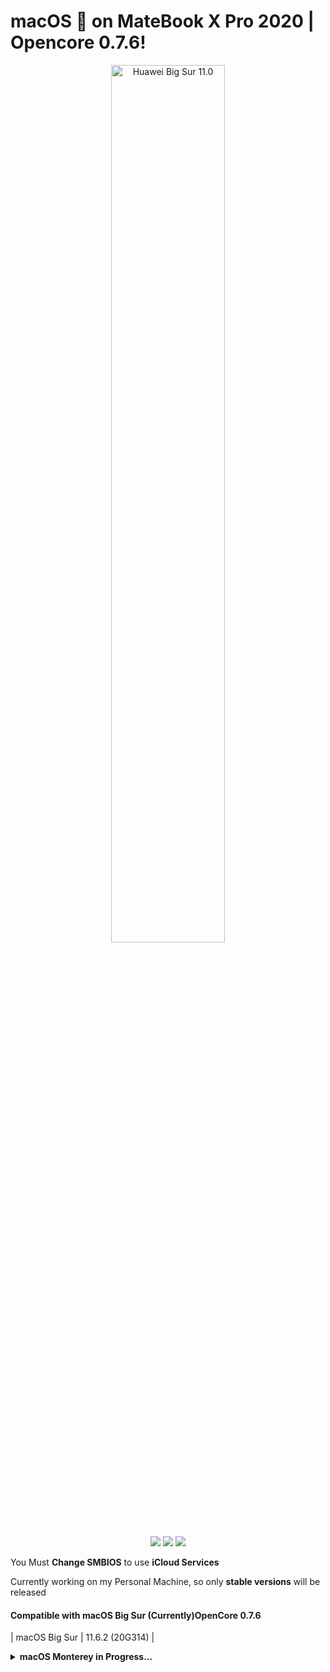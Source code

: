 # macOS  on MateBook X Pro 2020 | Opencore 0.7.6!

<p align="center">
<img src="https://user-images.githubusercontent.com/91159194/146974883-e85804b0-6b3a-47e8-a7cc-9c639596d633.png" width="60%" alt="Huawei Big Sur 11.0" />
</p>
<p align="center">
<a href="https://consumer.huawei.com/en/laptops/matebook-x-pro-2020/" target="_blank"><img src="https://img.shields.io/badge/Model-MACHC_WAX9-green.svg" /></a>
<a href="https://consumer.huawei.com/en/support/laptops/matebook-x-pro-2020/" target="_blank"><img src="https://img.shields.io/badge/BIOS-1.12-orange.svg" /></a>
<a href="https://github.com/RepoWeaver/MateBook-X-Pro-2020-OpenCore/releases" target="_blank"><img src="https://img.shields.io/badge/Download-Releases-blue.svg" /></a>
</p>

You Must **Change SMBIOS** to use **iCloud Services**

Currently working on my Personal Machine, so only **stable versions** will be released

#### Compatible with macOS Big Sur (Currently)OpenCore 0.7.6
<div align="Left">

|     macOS Big Sur      |     11.6.2 (20G314)     |

</div>

<details>
<summary><strong>macOS Monterey in Progress...</strong></summary>

- Follow Dortania's steps for [making the installer in macOS](https://dortania.github.io/OpenCore-Install-Guide/installer-guide/mac-install.html#setting-up-the-installer)

If you find my work useful:
* please consider **giving** it **a star** to make it more visible.


### DISCLAIMER

- For best results, read the entire README before you start and follow the install instruction throughly.
- I am not responsible for any damages you may cause.
- **This is not a support forum**.
- Should you find an error or improve anything — whether in the config or in the documentation — please consider opening an issue or pull request.
- **Complete EFI packs** are available in the [**Releases**](https://github.com/RepoWeaver/MateBook-X-Pro-2020-Opencore/releases) page (please, refer to the rightside menu).
- **EFI** is configured with **Monterey** or **Big Sur** in mind
- **EFI** is configured for loading macOS **from internal NVMe SSD** 

	

**This repository is for personal purposes only.**


## Introduction

This repo contains the files needed for getting macOS working on a **Huawei MateBook X Pro (2020 Edition)** laptop with OpenCore.
* This is intended to create a "fully" functional (as far as possible) hackintosh for the Huawei Matebook X Pro.
* The project can be considered **stable**.
* With each new release of macOS we need to resolve each new "minor issue" we run into. 
* If you would like to get started with creating a hackintosh on your MBXP but have non experience, I would highly recommend following [**Dortania's OpenCore Install guide**](https://dortania.github.io/OpenCore-Install-Guide/) and then returning here for troubleshooting or last improvements.


### Summary

- The **compatibility** is **very good** for the most part, most of the stuff works like it would on a real MacBook, including camera, audio, touchpad, iCloud services.
- The **experience** is **pleasant**, as the laptop is smooth and responsive under macOS Big Sur/Catalina.
- **Battery life** is **quite great** (from personal experience it **lasts from 4-6 hours** for light works depending on its age with a behaviour very similar to Windows 11.
- The **Intel WiFi** card is soldered onto the motherboard, which means it can't be replaced with a Broadcom one, but the Intel card is now **functional albeit not operating at full speeds** (however it is fine for most use cases).
    * With the latest `AirportItlwm.kext` even **Handoff** and **Continuity** features are working, but with a very limited support for AirDrop and Apple Watch unlocking (see [Changelog for OpenIntelWireless release](https://github.com/OpenIntelWireless/itlwm/releases)).
    * For any issues about `AirportItlwm.kext` please refer first to [**OpenIntelWireless Troubleshooting page**](https://openintelwireless.github.io/itlwm/Troubleshooting.html#kernel-extension-loading-status) and then to [**OpenIntelWireless Gitter Page**](https://gitter.im/OpenIntelWireless/itlwm?utm_source=badge&utm_medium=badge&utm_campaign=pr-badge&utm_content=badge)


### Generate your own SMBIOS Information

For privacy reasons, all SMBIOS information has been wiped out in the configuration file `EFI/OC/config.plist`. You need to generate your unique `SMBIOS` info by yourself (recommend to use [**CorpNewt's GenSMBIOS**](https://github.com/corpnewt/GenSMBIOS)), and inject them into your `config.plist`.
- With every **EFI update** you retrieve from [here](https://github.com/RepoWeaver/MateBook-X-Pro-2020-Opencore/releases), please, remember to transfer **your Device details** under `PlatformInfo -> Generic` in your `config.plist`.

<p align="center">
<img src="https://user-images.githubusercontent.com/91159194/146970270-52fc1e1a-55da-4c89-af85-2855195c00a7.png" width="70%" alt="About this Mac" />
</p>

## Configuration

<div align="center">

| Specifications      | Details                                          |
| :--- | :--- |
| Computer model      | Huawei Matebook X Pro 2020                       |
| Processor           | Intel Core i5-10210U Processor @ 1.60 GHz        |
| Memory              | 16 GB LPDDR3 2133 MHz                            |
| Hard Disk           | WDC PC SN730 SDBPNTY-512G-1027                   |
| Integrated Graphics | NVIDIA GeForce MX250 / Intel(R) UHD Graphics 620 |
| Screen              | 3K Display @ 3000 x 2000 (13.9 inch)             |
| Sound Card          | Realtek ALC256                                   |
| Wireless Card       | Intel Dual Band Wireless-AC                      |
| Bluetooth Card      | Intel Bluetooth                                  |

</div>

**Intel Graphics** It will say Intel(R) UHD Graphics 630 or Intel HD Graphics CFL CRB 1536 MB 
	
	This is fine and will still work!!!


## Changelog

#### 2021 - December - 21
See [**Current status**](Changelog.md)

## Status

- [x] **Intel(R) UHD 620** Graphics card  
- [x] **Intel(R) Wireless-AC** 8265/8275 & **Intel(R) Bluetooth**
- [x] **Power Management** with support for HWP (Intel Speed Shift & Intel SpeedStep)
- [x] **Sleep** and **Wake** (support for native macOS `hibernatemode3`)
- [x] **Hibernation** (support for native macOS `hibernatemode25` with `HibernationFixup.kext`)
- [x] **Battery support** with better memory access and integration of [Battery Information Supplement & Turbo Boost Disabled (Applicaition)]
- [x] **Automatic Backlight control** (Untested)
- [x] Backlight shortcuts (F1 [brightness level down] - F2 [brightness level up])
- [x] Volume shortcuts (F4 [mute] - F5 [audio level down] - F6 [audio level up])
- [x] **Audio** for **Realtek ALC256** card (via `AppleALC.kext` and `layout-id 97`)
- [x] **Speakers** (4 Channels) & Internal Mic
- [x] **Headphone** jack [2 in 1]  (via `ALCPlugFix`)
- [x] **HDMI 2.0** up to two 4K @60 Hz monitors (via LSPCON)
- [x] **Native Color Profile** for Display 3K
- [x] **TouchPad** and **native macOS gestures**
- [x] Touchscreen (Disabled) 
- [x] PCI Devices latency support and complete description for System Information app
- [x] **USB Ports Mapping** (Type-A:1 & Type-C:2) with proper power levels
- [x] **Thunderbolt Port** (limited support)
- [x] HD Camera
- [x] NVRAM native support

#### BIOS Settings

- [x] Disable Secure Boot, Disable TPM

<details>
<summary><strong>Notes</strong></summary>

1. **Intel Bluetooth** could not support some Bluetooth devices
2. **Touchscreen support is disabled by default** 


## Credits
Many great people.
- [Acidanthera](https://github.com/acidanthera)
- [Dortania's OC guide](https://dortania.github.io/OpenCore-Install-Guide/)
- [OpenWireless project](https://github.com/OpenIntelWireless/itlwm)
	
Do not Steal Repo
